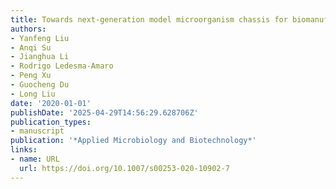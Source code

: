 ```yaml
---
title: Towards next-generation model microorganism chassis for biomanufacturing
authors:
- Yanfeng Liu
- Anqi Su
- Jianghua Li
- Rodrigo Ledesma‐Amaro
- Peng Xu
- Guocheng Du
- Long Liu
date: '2020-01-01'
publishDate: '2025-04-29T14:56:29.628706Z'
publication_types:
- manuscript
publication: '*Applied Microbiology and Biotechnology*'
links:
- name: URL
  url: https://doi.org/10.1007/s00253-020-10902-7
---
```

